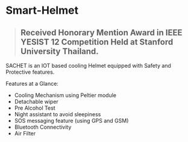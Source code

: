 # Smart-Helmet
> ## Received Honorary Mention Award in IEEE YESIST 12 Competition Held at Stanford University Thailand.

SACHET is an IOT based cooling Helmet equipped with Safety and Protective features.

Features at a Glance:
- Cooling Mechanism using Peltier module
- Detachable wiper
- Pre Alcohol Test
- Night assistant to avoid sleepiness
- SOS messaging feature (using GPS and GSM)
- Bluetooth Connectivity
- Air Filter
